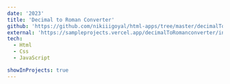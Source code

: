 ```yaml
---
date: '2023'
title: 'Decimal to Roman Converter'
github: 'https://github.com/nikiiigoyal/html-apps/tree/master/decimalToRomanconverter'
external: 'https://sampleprojects.vercel.app/decimalToRomanconverter/index.html'
tech:
  - Html
  - Css
  - JavaScript

showInProjects: true
---
```

